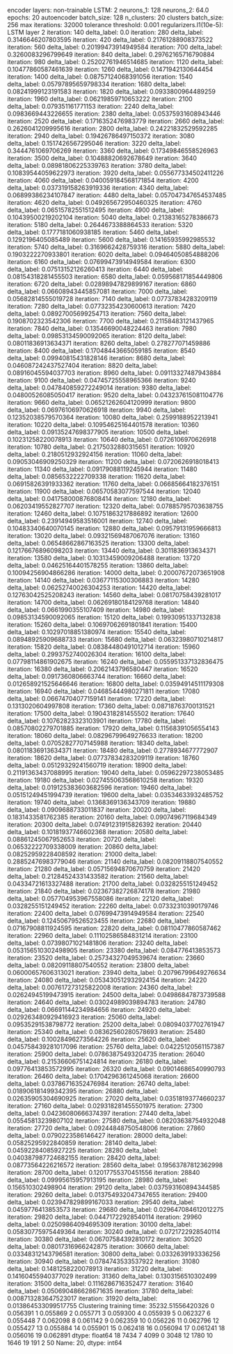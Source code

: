 encoder layers: non-trainable
LSTM: 2
neurons_1: 128
neurons_2: 64.0
epochs: 20
autoencoder batch_size: 128
n_clusters: 20
clusters batch_size: 256
max iterations: 32000
tolerance threshold: 0.001
regularizers.l1(10e-5): LSTM layer 2
iteration: 140
delta_label: 0.0
iteration: 280
delta_label: 0.3146646207803595
iteration: 420
delta_label: 0.21761288908373522
iteration: 560
delta_label: 0.20199473914949584
iteration: 700
delta_label: 0.3260083296799649
iteration: 840
delta_label: 0.29762165716790884
iteration: 980
delta_label: 0.25202761946514685
iteration: 1120
delta_label: 0.10477860587461639
iteration: 1260
delta_label: 0.1471942130644454
iteration: 1400
delta_label: 0.08757124068391056
iteration: 1540
delta_label: 0.05797895659798334
iteration: 1680
delta_label: 0.08241999123191583
iteration: 1820
delta_label: 0.0933800964489259
iteration: 1960
delta_label: 0.06219859710653222
iteration: 2100
delta_label: 0.079351161771153
iteration: 2240
delta_label: 0.0983669443226655
iteration: 2380
delta_label: 0.05375931608943446
iteration: 2520
delta_label: 0.1716352476983779
iteration: 2660
delta_label: 0.2626041209995616
iteration: 2800
delta_label: 0.24221832529592285
iteration: 2940
delta_label: 0.19426786497150372
iteration: 3080
delta_label: 0.1517426567295046
iteration: 3220
delta_label: 0.3444761069706269
iteration: 3360
delta_label: 0.17349846558526963
iteration: 3500
delta_label: 0.10488820692678649
iteration: 3640
delta_label: 0.08981806225339763
iteration: 3780
delta_label: 0.10839544059622973
iteration: 3920
delta_label: 0.055677334502411226
iteration: 4060
delta_label: 0.040059184568171854
iteration: 4200
delta_label: 0.037319158263919336
iteration: 4340
delta_label: 0.06899386234107847
iteration: 4480
delta_label: 0.057047347654537485
iteration: 4620
delta_label: 0.049265672950460325
iteration: 4760
delta_label: 0.06515782551512495
iteration: 4900
delta_label: 0.10439500219202104
iteration: 5040
delta_label: 0.21383165278386673
iteration: 5180
delta_label: 0.2644673388864533
iteration: 5320
delta_label: 0.1777181060938185
iteration: 5460
delta_label: 0.1292196405085489
iteration: 5600
delta_label: 0.14165935992985532
iteration: 5740
delta_label: 0.3169662428759316
iteration: 5880
delta_label: 0.1903222270933801
iteration: 6020
delta_label: 0.09464050854888206
iteration: 6160
delta_label: 0.07699473914949584
iteration: 6300
delta_label: 0.07513152126260413
iteration: 6440
delta_label: 0.08154318281455503
iteration: 6580
delta_label: 0.059568171854449806
iteration: 6720
delta_label: 0.02898947829899167
iteration: 6860
delta_label: 0.06608943445857081
iteration: 7000
delta_label: 0.05682814555019728
iteration: 7140
delta_label: 0.07737834283209119
iteration: 7280
delta_label: 0.07732354230600613
iteration: 7420
delta_label: 0.08927005699254713
iteration: 7560
delta_label: 0.1908702323542306
iteration: 7700
delta_label: 0.21158483121437965
iteration: 7840
delta_label: 0.13546690048224463
iteration: 7980
delta_label: 0.09853134590092065
iteration: 8120
delta_label: 0.08011836913634371
iteration: 8260
delta_label: 0.278277071459886
iteration: 8400
delta_label: 0.17048443665059185
iteration: 8540
delta_label: 0.09940815431828146
iteration: 8680
delta_label: 0.046087242437527404
iteration: 8820
delta_label: 0.08916045594037703
iteration: 8960
delta_label: 0.09113327487943884
iteration: 9100
delta_label: 0.04745725558965366
iteration: 9240
delta_label: 0.047840859272249014
iteration: 9380
delta_label: 0.04800526085050417
iteration: 9520
delta_label: 0.043237615081104776
iteration: 9660
delta_label: 0.06521262604120999
iteration: 9800
delta_label: 0.06976106970626918
iteration: 9940
delta_label: 0.12352038579570364
iteration: 10080
delta_label: 0.2599188952213941
iteration: 10220
delta_label: 0.10954625164401578
iteration: 10360
delta_label: 0.09135247698377905
iteration: 10500
delta_label: 0.10231258220078913
iteration: 10640
delta_label: 0.0726106970626918
iteration: 10780
delta_label: 0.2175032880315651
iteration: 10920
delta_label: 0.2180512932924156
iteration: 11060
delta_label: 0.09053046909250329
iteration: 11200
delta_label: 0.0720626918018413
iteration: 11340
delta_label: 0.09179088119245944
iteration: 11480
delta_label: 0.0856532222709338
iteration: 11620
delta_label: 0.06915826391933362
iteration: 11760
delta_label: 0.06685664182376151
iteration: 11900
delta_label: 0.06570583077597544
iteration: 12040
delta_label: 0.041758000876808414
iteration: 12180
delta_label: 0.06203419552827707
iteration: 12320
delta_label: 0.07885795703638755
iteration: 12460
delta_label: 0.10751863217886892
iteration: 12600
delta_label: 0.23914949583516001
iteration: 12740
delta_label: 0.10483340640070145
iteration: 12880
delta_label: 0.09579131959666813
iteration: 13020
delta_label: 0.09321569487067076
iteration: 13160
delta_label: 0.06548662867163525
iteration: 13300
delta_label: 0.12176676896098203
iteration: 13440
delta_label: 0.3011836913634371
iteration: 13580
delta_label: 0.10313459009206488
iteration: 13720
delta_label: 0.04625164401578255
iteration: 13860
delta_label: 0.10094256904866286
iteration: 14000
delta_label: 0.20007672073651908
iteration: 14140
delta_label: 0.03677115300306883
iteration: 14280
delta_label: 0.06252740026304253
iteration: 14420
delta_label: 0.12763042525208243
iteration: 14560
delta_label: 0.08170758439281017
iteration: 14700
delta_label: 0.06269180184129768
iteration: 14840
delta_label: 0.0661990355107409
iteration: 14980
delta_label: 0.09853134590092065
iteration: 15120
delta_label: 0.19930951337132838
iteration: 15260
delta_label: 0.10697062691801841
iteration: 15400
delta_label: 0.10297018851380974
iteration: 15540
delta_label: 0.08948925909688733
iteration: 15680
delta_label: 0.06323980710214817
iteration: 15820
delta_label: 0.08384480491012714
iteration: 15960
delta_label: 0.2993752740026304
iteration: 16100
delta_label: 0.07798114861902675
iteration: 16240
delta_label: 0.055951337132836475
iteration: 16380
delta_label: 0.2062143796580447
iteration: 16520
delta_label: 0.0917360806663744
iteration: 16660
delta_label: 0.012658921525646646
iteration: 16800
delta_label: 0.03594914511179308
iteration: 16940
delta_label: 0.04685444980271811
iteration: 17080
delta_label: 0.06674704077159141
iteration: 17220
delta_label: 0.1313020604997808
iteration: 17360
delta_label: 0.08718763700131521
iteration: 17500
delta_label: 0.1904318281455502
iteration: 17640
delta_label: 0.10762823323103901
iteration: 17780
delta_label: 0.08570802279701885
iteration: 17920
delta_label: 0.11568391056554143
iteration: 18060
delta_label: 0.08296799649276633
iteration: 18200
delta_label: 0.07052827707145988
iteration: 18340
delta_label: 0.08011836913634371
iteration: 18480
delta_label: 0.2778934677772907
iteration: 18620
delta_label: 0.07737834283209119
iteration: 18760
delta_label: 0.05129329241560719
iteration: 18900
delta_label: 0.21191363437088995
iteration: 19040
delta_label: 0.05962297238053485
iteration: 19180
delta_label: 0.027455063568610258
iteration: 19320
delta_label: 0.019125383603682596
iteration: 19460
delta_label: 0.05151249451994739
iteration: 19600
delta_label: 0.03534633932485752
iteration: 19740
delta_label: 0.1368369136343709
iteration: 19880
delta_label: 0.0909688733011837
iteration: 20020
delta_label: 0.1831433581762385
iteration: 20160
delta_label: 0.09074967119684349
iteration: 20300
delta_label: 0.07491231915826392
iteration: 20440
delta_label: 0.10181937746602368
iteration: 20580
delta_label: 0.08861245067952653
iteration: 20720
delta_label: 0.06532222709338009
iteration: 20860
delta_label: 0.08252959228408592
iteration: 21000
delta_label: 0.28852476983779046
iteration: 21140
delta_label: 0.08209118807540552
iteration: 21280
delta_label: 0.05715694870670759
iteration: 21420
delta_label: 0.21284524331433582
iteration: 21560
delta_label: 0.04334721613327488
iteration: 21700
delta_label: 0.0328255151249452
iteration: 21840
delta_label: 0.02367382726874178
iteration: 21980
delta_label: 0.057704953967558086
iteration: 22120
delta_label: 0.0328255151249452
iteration: 22260
delta_label: 0.07332310390179746
iteration: 22400
delta_label: 0.07699473914949584
iteration: 22540
delta_label: 0.12450679526523455
iteration: 22680
delta_label: 0.07167908811924595
iteration: 22820
delta_label: 0.08110477860587462
iteration: 22960
delta_label: 0.11102586584831214
iteration: 23100
delta_label: 0.07398071021481806
iteration: 23240
delta_label: 0.053156510302498905
iteration: 23380
delta_label: 0.084776413853573
iteration: 23520
delta_label: 0.25734327049539674
iteration: 23660
delta_label: 0.08209118807540552
iteration: 23800
delta_label: 0.06000657606313021
iteration: 23940
delta_label: 0.20796799649276634
iteration: 24080
delta_label: 0.053430512932924154
iteration: 24220
delta_label: 0.007617273125822008
iteration: 24360
delta_label: 0.02624945199473915
iteration: 24500
delta_label: 0.04986847873739588
iteration: 24640
delta_label: 0.03024989039894783
iteration: 24780
delta_label: 0.06691144234984656
iteration: 24920
delta_label: 0.029263480929416923
iteration: 25060
delta_label: 0.09535291538798772
iteration: 25200
delta_label: 0.08094037702761947
iteration: 25340
delta_label: 0.08362560280578693
iteration: 25480
delta_label: 0.10028496273564226
iteration: 25620
delta_label: 0.045758439281017096
iteration: 25760
delta_label: 0.04225120561157387
iteration: 25900
delta_label: 0.07863875493204735
iteration: 26040
delta_label: 0.21536606751424814
iteration: 26180
delta_label: 0.09776413853572995
iteration: 26320
delta_label: 0.09014686540990793
iteration: 26460
delta_label: 0.1704296361245068
iteration: 26600
delta_label: 0.03786716352476984
iteration: 26740
delta_label: 0.018906181499342395
iteration: 26880
delta_label: 0.02635905304690925
iteration: 27020
delta_label: 0.03518193774660237
iteration: 27160
delta_label: 0.029318281455501975
iteration: 27300
delta_label: 0.04236080666374397
iteration: 27440
delta_label: 0.05545813239807102
iteration: 27580
delta_label: 0.08203638754932048
iteration: 27720
delta_label: 0.09244848750548006
iteration: 27860
delta_label: 0.0790223586146427
iteration: 28000
delta_label: 0.05825295922840859
iteration: 28140
delta_label: 0.04592284085927225
iteration: 28280
delta_label: 0.040387987724682155
iteration: 28420
delta_label: 0.08773564226216572
iteration: 28560
delta_label: 0.19563787812362998
iteration: 28700
delta_label: 0.12017755370451556
iteration: 28840
delta_label: 0.09995615957913195
iteration: 28980
delta_label: 0.156510302498904
iteration: 29120
delta_label: 0.037593160894344585
iteration: 29260
delta_label: 0.013754932047347655
iteration: 29400
delta_label: 0.023947829899167033
iteration: 29540
delta_label: 0.0459776413853573
iteration: 29680
delta_label: 0.029647084612012275
iteration: 29820
delta_label: 0.04471722928540114
iteration: 29960
delta_label: 0.02509864094695309
iteration: 30100
delta_label: 0.05830775975449364
iteration: 30240
delta_label: 0.0721722928540114
iteration: 30380
delta_label: 0.06707584392810172
iteration: 30520
delta_label: 0.08017316966242875
iteration: 30660
delta_label: 0.03348312143796581
iteration: 30800
delta_label: 0.0332639193336256
iteration: 30940
delta_label: 0.0784743533537922
iteration: 31080
delta_label: 0.1481258220078913
iteration: 31220
delta_label: 0.14160455940377029
iteration: 31360
delta_label: 0.1303156510302499
iteration: 31500
delta_label: 0.1116286716352477
iteration: 31640
delta_label: 0.050690486628671635
iteration: 31780
delta_label: 0.008713283647523017
iteration: 31920
delta_label: 0.013864533099517755
Clustering training time: 35232.51556420326
0     0.056391
1     0.055869
2     0.055771
3     0.059300
4     0.055939
5     0.062327
6     0.055448
7     0.062098
8     0.061142
9     0.062359
10    0.056226
11    0.062796
12    0.055427
13    0.055884
14    0.055901
15    0.062418
16    0.056094
17    0.061241
18    0.056016
19    0.062891
dtype: float64
18    7434
7     4099
0     3048
12    1780
10    1646
19     191
2       50
Name: 20, dtype: int64
